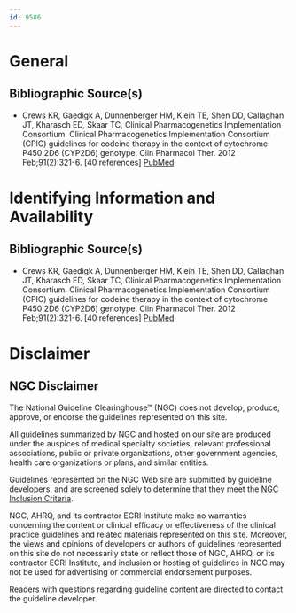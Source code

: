 ```yaml
---
id: 9586
---
```


# General

## Bibliographic Source(s)

- Crews KR, Gaedigk A, Dunnenberger HM, Klein TE, Shen DD, Callaghan JT, Kharasch ED, Skaar TC, Clinical Pharmacogenetics Implementation Consortium. Clinical Pharmacogenetics Implementation Consortium (CPIC) guidelines for codeine therapy in the context of cytochrome P450 2D6 (CYP2D6) genotype. Clin Pharmacol Ther. 2012 Feb;91(2):321-6. [40 references] [ PubMed ](http://www.ncbi.nlm.nih.gov/entrez/query.fcgi?cmd=Retrieve&db=pubmed&dopt=Abstract&list_uids=22205192)

# Identifying Information and Availability

## Bibliographic Source(s)

- Crews KR, Gaedigk A, Dunnenberger HM, Klein TE, Shen DD, Callaghan JT, Kharasch ED, Skaar TC, Clinical Pharmacogenetics Implementation Consortium. Clinical Pharmacogenetics Implementation Consortium (CPIC) guidelines for codeine therapy in the context of cytochrome P450 2D6 (CYP2D6) genotype. Clin Pharmacol Ther. 2012 Feb;91(2):321-6. [40 references] [ PubMed ](http://www.ncbi.nlm.nih.gov/entrez/query.fcgi?cmd=Retrieve&db=pubmed&dopt=Abstract&list_uids=22205192)

# Disclaimer

## NGC Disclaimer

The National Guideline Clearinghouse™ (NGC) does not develop, produce, approve, or endorse the guidelines represented on this site.

All guidelines summarized by NGC and hosted on our site are produced under the auspices of medical specialty societies, relevant professional associations, public or private organizations, other government agencies, health care organizations or plans, and similar entities.

Guidelines represented on the NGC Web site are submitted by guideline developers, and are screened solely to determine that they meet the [NGC Inclusion Criteria](/help-and-about/summaries/inclusion-criteria).

NGC, AHRQ, and its contractor ECRI Institute make no warranties concerning the content or clinical efficacy or effectiveness of the clinical practice guidelines and related materials represented on this site. Moreover, the views and opinions of developers or authors of guidelines represented on this site do not necessarily state or reflect those of NGC, AHRQ, or its contractor ECRI Institute, and inclusion or hosting of guidelines in NGC may not be used for advertising or commercial endorsement purposes.

Readers with questions regarding guideline content are directed to contact the guideline developer.

